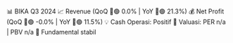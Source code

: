 📊 BIKA Q3 2024
📈 Revenue (QoQ 🔼🟢 0.0% | YoY 🔼🟢 21.3%)
💰 Net Profit (QoQ 🔼🟢 -0.0% | YoY 🔼🟢 11.5%)
💡 Cash Operasi: Positif
🧮 Valuasi: PER n/a | PBV n/a
🧱 Fundamental stabil
